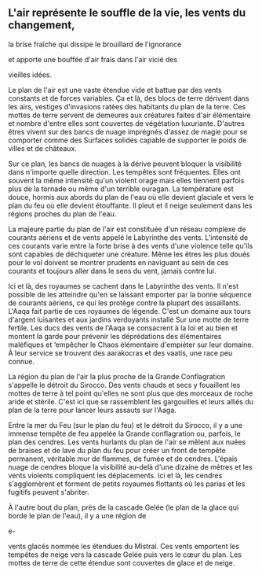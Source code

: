 ## L'air représente le souffle de la vie, les vents du changement,

la brise fraîche qui dissipe le brouillard de l'ignorance

et apporte une bouffée d'air frais dans l'air vicié des

vieilles idées.

Le plan de l'air est une vaste étendue vide et battue par
des vents constants et de forces variables. Ça et là, des
blocs de terre dérivent dans les airs, vestiges d'invasions
ratées des habitants du plan de la terre. Ces mottes de terre
servent de demeures aux créatures faites d'air élémentaire
et nombre d'entre elles sont couvertes de végétation
luxuriante. D'autres êtres vivent sur des bancs de nuage
imprégnés d'assez de magie pour se comporter comme des
Surfaces solides capable de supporter le poids de villes et
de châteaux.

Sur ce plan, les bancs de nuages à la dérive peuvent
bloquer la visibilité dans n'importe quelle direction. Les
tempêtes sont fréquentes. Elles ont souvent la même
intensité qu'un violent orage mais elles tiennent parfois
plus de la tornade ou même d'un terrible ouragan. La
température est douce, hormis aux abords du plan de l'eau
où elle devient glaciale et vers le plan du feu où elle devient
étouffante. Il pleut et il neige seulement dans les régions
proches du plan de l'eau.

La majeure partie du plan de l'air est constituée d'un
réseau complexe de courants aériens et de vents appelé
le Labyrinthe des vents. L'intensité de ces courants varie
entre la forte brise à des vents d'une violence telle qu'ils
sont capables de déchiqueter une créature. Même les êtres
les plus doués pour le vol doivent se montrer prudents en
naviguant au sein de ces courants et toujours aller dans le
sens du vent, jamais contre lui.

Ici et là, des royaumes se cachent dans le Labyrinthe
des vents. Il n'est possible de les atteindre qu'en se laissant
emporter par la bonne séquence de courants aériens, ce
qui les protège contre la plupart des assaillants. L'Aaqa fait
partie de ces royaumes de légende. C'est un domaine aux
tours d'argent luisantes et aux jardins verdoyants installé
Sur une motte de terre fertile. Les ducs des vents de l'Aaqa
se consacrent à la loi et au bien et montent la garde pour
prévenir les déprédations des élémentaires maléfiques et
‘empêcher le Chaos élémentaire d'empiéter sur leur domaine.
À leur service se trouvent des aarakocras et des vaatis, une
race peu connue.

La région du plan de l'air la plus proche de la Grande
Conflagration s'appelle le détroit du Sirocco. Des vents
chauds et secs y fouaillent les mottes de terre à tel point
qu'elles ne sont plus que des morceaux de roche aride et
stérile. C'est ici que se rassemblent les gargouilles et leurs
alliés du plan de la terre pour lancer leurs assauts sur l'Aaga.

Entre la mer du Feu (sur le plan du feu) et le détroit du
Sirocco, il y a une immense tempête de feu appelée la
Grande conflagration ou, parfois, le plan des cendres. Les
vents hurlants du plan de l'air se mêlent aux nuées de braises
et de lave du plan du feu pour créer un front de tempête
permanent, véritable mur de flammes, de fumée et de
cendres. L'épais nuage de cendres bloque la visibilité au-delà
d'une dizaine de mètres et les vents violents compliquent les
déplacements. Ici et là, les cendres s'agglomèrent et forment
de petits royaumes flottants où les parias et les fugitifs
peuvent s'abriter.

À l'autre bout du plan, près de la cascade Gelée (le plan
de la glace qui borde le plan de l'eau), il y a une région de

e-

vents glacés nommée les étendues du Mistral. Ces vents
emportent les tempêtes de neige vers la cascade Gelée puis
vers le cœur du plan. Les mottes de terre de cette étendue
sont couvertes de glace et de neige.
